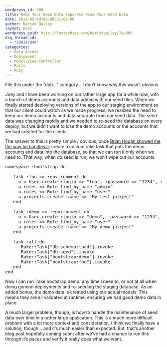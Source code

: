 ```yaml
---
wordpress_id: 300
title: Keep Your Demo Data Separate From Your Seed Data
date: 2011-05-09T06:08:51+00:00
author: Derick Bailey
layout: post
wordpress_guid: http://lostechies.com/derickbailey/?p=300
dsq_thread_id:
  - "299147849"
categories:
  - Data Access
  - Deployment
  - Model-View-Controller
  - Rails
  - Ruby
---
```

File this under the &#8220;duh&#8230;&#8221; category&#8230; I don&#8217;t know why this wasn&#8217;t obvious.

Joey and I have been working on our rather large app for a while now, with a bunch of demo accounts and data added with our seed files. When we finally started deploying versions of the app to our staging environment so that our client could watch as we made progress, we realized the need to keep our demo accounts and data separate from our seed data. The seed data was changing rapidly and we needed to re-seed the database on every deploy, but we didn&#8217;t want to lose the demo accounts or the accounts that we had created for the clients.

The answer to this is pretty simple / obvious, once [Brian Hogan showed me the way he handles it](http://pastie.org/private/4gkmylabnjltnxyxl2nhq): create a custom rake task that puts the demo accounts and data into the database, so that we can run it only when we need to. That way, when db:seed is run, we won&#8217;t wipe out our accounts.

<pre>namespace :bootstrap do

   task :foo =&gt; :environment do
     u = User.create :login =&gt; "foo", :password =&gt; "1234", :password_confirmation =&gt; "foo"
     u.roles &lt;&lt; Role.find_by_name "admin"
     u.roles &lt;&lt; Role.find_by_name "user"
     u.projects.create :name =&gt; "My test project"
   end

   task :demo =&gt; :environment do
     u = User.create :login =&gt; "demo", :password =&gt; "1234", :password_confirmation =&gt; "foo"
     u.roles &lt;&lt; Role.find_by_name "user"
     u.projects.create :name =&gt; "My demo project"
   end

   task :all do
      Rake::Task["db:schema:load"].invoke
      Rake::Task["db:seed"].invoke
      Rake::Task["bootstrap:demo"].invoke
      Rake::Task["bootstrap:foo"].invoke
   end
end</pre>

 

Now I can run \`rake bootstrap:demo\` any time I need to, or not at all when doing general deployments and re-seeding the staging database. As an added bonus, the demo data is created using our actual models. This means they are all validated at runtime, ensuring we had good demo data in place.

A much larger problem, though, is how to handle the maintenance of seed data over time in a rather large application. This is a much more difficult problem with a lot more context and consideration. I think we finally have a solution, though&#8230; and it&#8217;s much easier than expected. But, that&#8217;s another blog post hopefully coming soon; after we&#8217;ve had a chance to run this through it&#8217;s paces and verify it really does what we want.